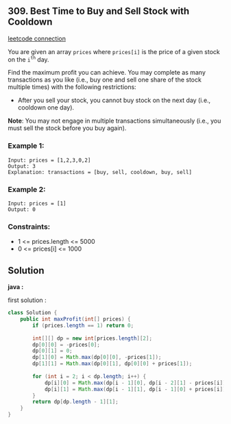 ## 309. Best Time to Buy and Sell Stock with Cooldown

[leetcode connection](https://leetcode.com/problems/best-time-to-buy-and-sell-stock-with-cooldown/)

You are given an array `prices` where `prices[i]` is the price of a given stock on the `i`<sup>`th`</sup> day.

Find the maximum profit you can achieve. You may complete as many transactions as you like (i.e., buy one and sell one share of the stock multiple times) with the following restrictions:

* After you sell your stock, you cannot buy stock on the next day (i.e., cooldown one day).

**Note**: You may not engage in multiple transactions simultaneously (i.e., you must sell the stock before you buy again).

### Example 1:
```
Input: prices = [1,2,3,0,2]
Output: 3
Explanation: transactions = [buy, sell, cooldown, buy, sell]
```

### Example 2:
```
Input: prices = [1]
Output: 0
```

### Constraints:

* 1 <= prices.length <= 5000
* 0 <= prices[i] <= 1000

## Solution

**java :**

first solution :
```java
class Solution {
    public int maxProfit(int[] prices) {
        if (prices.length == 1) return 0;
        
        int[][] dp = new int[prices.length][2];
        dp[0][0] = -prices[0];
        dp[0][1] = 0;
        dp[1][0] = Math.max(dp[0][0], -prices[1]);
        dp[1][1] = Math.max(dp[0][1], dp[0][0] + prices[1]);
        
        for (int i = 2; i < dp.length; i++) {
            dp[i][0] = Math.max(dp[i - 1][0], dp[i - 2][1] - prices[i]);
            dp[i][1] = Math.max(dp[i - 1][1], dp[i - 1][0] + prices[i]);
        }
        return dp[dp.length - 1][1];
    }
}
```